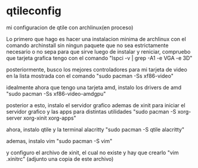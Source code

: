 # qtileconfig
mi configuracion de qtile con archlinux(en proceso)

Lo primero que hago es hacer una instalacion minima de archlinux con el comando archinstall sin ningun paquete que no sea estrictamente necesario o no sepa para que sirve
luego de instalar y reniciar, compruebo que tarjeta grafica tengo con el comando
"lspci -v | grep -A1 -e VGA -e 3D"

posteriormente, busco los mejores controladores para mi tarjeta de video en la lista mostrada con el comando
"sudo pacman -Ss xf86-video"

idealmente ahora que tengo una tarjeta amd, instalo los drivers de amd
"sudo pacman -Ss xf86-video-amdgpu"

posterior a esto, instalo el servidor grafico ademas de xinit para iniciar el servidor grafico y las apps para distintas utilidades 
"sudo pacman -S xorg-server xorg-xinit xorg-apps"

ahora, instalo qtile y la terminal alacritty
"sudo pacman -S qtile alacritty"

ademas, instalo vim
"sudo pacman -S vim"

y configuro el archivo de xinit, el cual no existe y hay que crearlo
"vim .xinitrc"
(adjunto una copia de este archivo)
